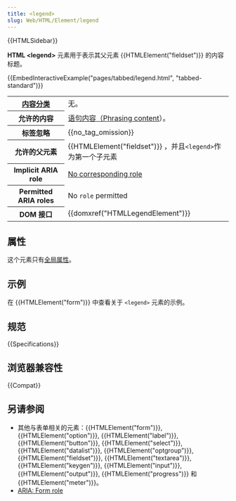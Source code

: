 ```yaml
---
title: <legend>
slug: Web/HTML/Element/legend
---
```


{{HTMLSidebar}}

**HTML \<legend>** 元素用于表示其父元素 {{HTMLElement("fieldset")}} 的内容标题。

{{EmbedInteractiveExample("pages/tabbed/legend.html", "tabbed-standard")}}

<table class="properties">
 <tbody>
  <tr>
   <th scope="row"><a href="/zh-CN/docs/HTML/Content_categories">内容分类</a></th>
   <td>无。</td>
  </tr>
  <tr>
   <th scope="row">允许的内容</th>
   <td><a href="/zh-CN/docs/Web/Guide/HTML/Content_categories#Phrasing_content">语句内容（Phrasing content</a>）。</td>
  </tr>
  <tr>
   <th scope="row">标签忽略</th>
   <td>{{no_tag_omission}}</td>
  </tr>
  <tr>
   <th scope="row">允许的父元素</th>
   <td>{{HTMLElement("fieldset")}} ，并且<code>&lt;legend&gt;</code>作为第一个子元素</td>
  </tr>
  <tr>
   <th scope="row">Implicit ARIA role</th>
   <td><a href="https://www.w3.org/TR/html-aria/#dfn-no-corresponding-role">No corresponding role</a></td>
  </tr>
  <tr>
   <th scope="row">Permitted ARIA roles</th>
   <td>No <code>role</code> permitted</td>
  </tr>
  <tr>
   <th scope="row">DOM 接口</th>
   <td>{{domxref("HTMLLegendElement")}}</td>
  </tr>
 </tbody>
</table>

## 属性

这个元素只有[全局属性](/zh-CN/docs/Web/HTML/Global_attributes)。

## 示例

在 {{HTMLElement("form")}} 中查看关于 `<legend>` 元素的示例。

## 规范

{{Specifications}}

## 浏览器兼容性

{{Compat}}

## 另请参阅

- 其他与表单相关的元素：{{HTMLElement("form")}}, {{HTMLElement("option")}}, {{HTMLElement("label")}}, {{HTMLElement("button")}}, {{HTMLElement("select")}}, {{HTMLElement("datalist")}}, {{HTMLElement("optgroup")}}, {{HTMLElement("fieldset")}}, {{HTMLElement("textarea")}}, {{HTMLElement("keygen")}}, {{HTMLElement("input")}}, {{HTMLElement("output")}}, {{HTMLElement("progress")}} 和 {{HTMLElement("meter")}}。
- [ARIA: Form role](/zh-CN/docs/Web/Accessibility/ARIA/Roles/Form_Role)
